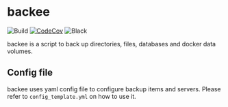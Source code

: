# backee
![Build](https://github.com/pruh/backee/actions/workflows/build.yml/badge.svg)
[![CodeCov](https://codecov.io/gh/pruh/backee/branch/master/graph/badge.svg)](https://codecov.io/gh/pruh/backee)
![Black](https://img.shields.io/badge/code%20style-black-000000.svg)

backee is a script to back up directories, files, databases and docker data volumes.

## Config file

backee uses yaml config file to configure backup items and servers. Please refer to `config_template.yml` on how to use it.
